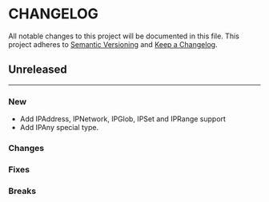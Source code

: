 # CHANGELOG

All notable changes to this project will be documented in this file.
This project adheres to [Semantic Versioning](http://semver.org/) and [Keep a Changelog](http://keepachangelog.com/).

## Unreleased
---

### New
* Add IPAddress, IPNetwork, IPGlob, IPSet and IPRange support
* Add IPAny special type.

### Changes

### Fixes

### Breaks


